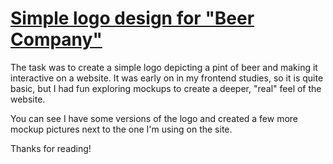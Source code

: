 # [Simple logo design for "Beer Company"](https://wfanni.github.io/beer-logo-design.github.io/)

The task was to create a simple logo depicting a pint of beer and making it interactive on a website.
It was early on in my frontend studies, so it is quite basic, but I had fun exploring mockups to create a deeper, "real" feel of the website.

You can see I have some versions of the logo and created a few more mockup pictures next to the one I'm using on the site.

Thanks for reading!
